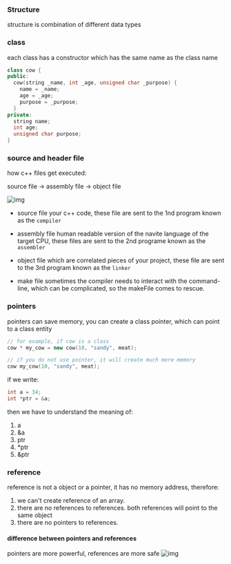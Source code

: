 ### Structure

structure is combination of different data types


### class
each class has a constructor which has the same name as the class name
```c++
class cow {
public:
  cow(string _name, int _age, unsigned char _purpose) {
    name = _name;
    age = _age;
    purpose = _purpose;
  }
private:
  string name;
  int age;
  unsigned char purpose;
}
```

### source and header file

how c++ files get executed:

source file -> assembly file -> object file

![img](https://user-images.githubusercontent.com/32592393/198836640-953f34ba-5fb5-473c-8b91-d978b464c4df.png)
- source file
your c++ code, these file are sent to the 1nd program known as the `compiler`

- assembly file
human readable version of the navite language of the target CPU, these files are sent to the 2nd programe known as the `assembler`

- object file
which are correlated pieces of your project, these file are sent to the 3rd program known as the `linker`

- make file
sometimes the compiler needs to interact with the command-line, which can be complicated, so the makeFile comes to rescue.


### pointers
pointers can save memory, you can create a class pointer, which can point to a class entity
```c++
// for example, if cow is a class
cow * my_cow = new cow(10, "sandy", meat);

// if you do not use pointer, it will create much more memory
cow my_cow(10, "sandy", meat);
```

if we write:
```c++
int a = 34;
int *ptr = &a;
```

then we have to understand the meaning of:
1. a
2. &a
3. ptr
4. \*ptr
5. &ptr

### reference

reference is not a object or a pointer, it has no memory address, therefore:
1. we can't create reference of an array.
2. there are no references to references.
  both references will point to the same object
3. there are no pointers to references.

#### difference between pointers and references
pointers are more powerful, references are more safe
![img](https://user-images.githubusercontent.com/32592393/199511839-bb58b3f5-e479-4ffc-a22c-dfcebde45961.png)
